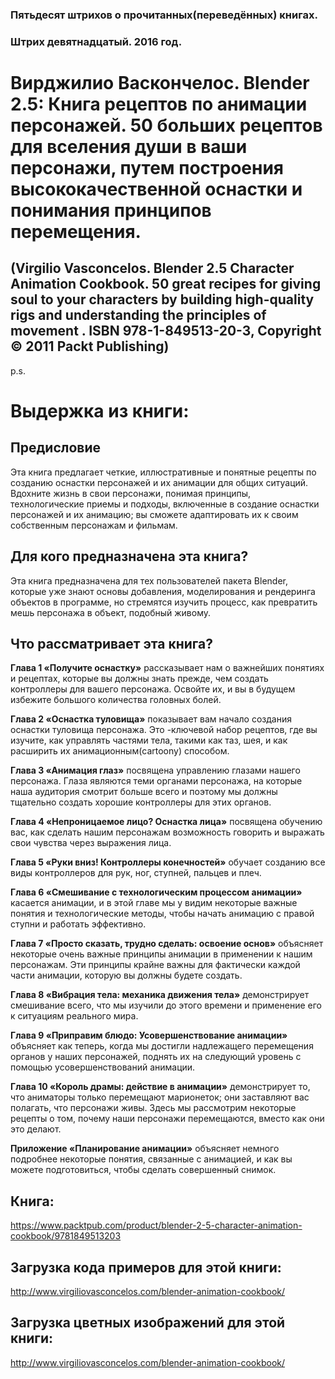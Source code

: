 
### Пятьдесят штрихов о прочитанных(переведённых) книгах. 
### Штрих девятнадцатый. 2016 год.

# Вирджилио Васкончелос. Blender 2.5: Книга рецептов по анимации персонажей. 50 больших рецептов для вселения души в ваши персонажи, путем построения высококачественной оснастки и понимания принципов перемещения.
## (Virgilio Vasconcelos. Blender 2.5 Character Animation Cookbook. 50 great recipes for giving soul to your characters by building high-quality rigs and understanding the principles of movement . ISBN 978-1-849513-20-3, Copyright © 2011 Packt Publishing)
 
 
p.s.

# Выдержка из книги:

## Предисловие

Эта книга предлагает четкие, иллюстративные и понятные рецепты по созданию оснастки персонажей и их анимации для общих ситуаций. Вдохните жизнь в свои персонажи, понимая принципы, технологические приемы и подходы, включенные в создание оснастки персонажей и их анимацию; вы сможете адаптировать их к своим собственным персонажам и фильмам.

## Для кого предназначена эта книга?

Эта книга предназначена для тех пользователей пакета Blender, которые уже знают основы добавления, моделирования и рендеринга объектов в программе, но стремятся изучить процесс, как превратить мешь персонажа в объект, подобный живому.

## Что рассматривает эта книга?

**Глава 1 «Получите оснастку»** рассказывает нам о важнейших понятиях и рецептах, которые вы должны знать прежде, чем создать контроллеры для вашего персонажа. Освойте их, и вы в будущем избежите большого количества головных болей.

**Глава 2 «Оснастка туловища»** показывает вам начало создания оснастки  туловища персонажа. Это -ключевой набор рецептов, где вы изучите, как управлять частями тела, такими как таз, шея, и как расширить их анимационным(cartoony) способом.

**Глава 3 «Анимация глаз»** посвящена управлению глазами нашего персонажа. Глаза являются теми органами персонажа, на которые наша аудитория смотрит больше всего и поэтому мы должны тщательно создать хорошие контроллеры для этих органов.

**Глава 4 «Непроницаемое лицо? Оснастка лица»** посвящена обучению вас, как сделать нашим персонажам возможность говорить и выражать свои чувства через выражения лица.

**Глава 5 «Руки вниз! Контроллеры конечностей»** обучает созданию  все виды контроллеров для рук, ног, ступней, пальцев и плеч.

**Глава 6 «Смешивание с технологическим процессом анимации»** касается анимации, и в этой главе мы у видим некоторые важные понятия и технологические методы, чтобы начать анимацию с правой ступни и работать эффективно.

**Глава 7 «Просто сказать, трудно сделать: освоение основ»** объясняет  некоторые очень важные принципы анимации в применении к нашим персонажам. Эти принципы крайне важны для фактически каждой части анимации, которую вы должны будете создать.

**Глава 8 «Вибрация тела: механика движения тела»** демонстрирует смешивание всего, что мы изучили до этого времени и применение его к ситуациям  реального мира.

**Глава 9 «Приправим блюдо: Усовершенствование анимации»** объясняет как теперь, когда мы достигли надлежащего перемещения органов у наших персонажей, поднять их на следующий уровень с помощью  усовершенствований анимации.

**Глава 10 «Король драмы: действие в анимации»** демонстрирует то, что аниматоры только перемещают марионеток; они заставляют вас полагать, что персонажи живы. Здесь мы рассмотрим некоторые рецепты о том, почему наши персонажи перемещаются, вместо как они это делают.

**Приложение «Планирование анимации»** объясняет немного подробнее некоторые понятия, связанные с анимацией, и как вы можете подготовиться, чтобы сделать совершенный снимок.

## Книга:
https://www.packtpub.com/product/blender-2-5-character-animation-cookbook/9781849513203

## Загрузка кода примеров для этой книги:
http://www.virgiliovasconcelos.com/blender-animation-cookbook/

## Загрузка цветных изображений для этой книги:
http://www.virgiliovasconcelos.com/blender-animation-cookbook/
